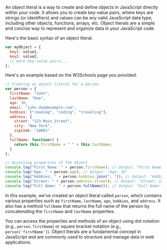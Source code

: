 An object literal is a way to create and define objects in JavaScript directly within your code. It allows you to create key-value pairs, where keys are strings (or identifiers) and values can be any valid JavaScript data type, including other objects, functions, arrays, etc. Object literals are a simple and concise way to represent and organize data in your JavaScript code.

Here's the basic syntax of an object literal:

```javascript
var myObject = {
  key1: value1,
  key2: value2,
  // more key-value pairs...
};
```

Here's an example based on the W3Schools page you provided:

```javascript
// Creating an object literal for a person
var person = {
  firstName: "John",
  lastName: "Doe",
  age: 30,
  email: "john.doe@example.com",
  hobbies: ["reading", "coding", "traveling"],
  address: {
    street: "123 Main Street",
    city: "New York",
    zipCode: "10001"
  },
  fullName: function() {
    return this.firstName + " " + this.lastName;
  }
};

// Accessing properties of the object
console.log("First Name: " + person.firstName); // Output: "First Name: John"
console.log("Age: " + person.age); // Output: "Age: 30"
console.log("Hobbies: " + person.hobbies.join(", ")); // Output: "Hobbies: reading, coding, traveling"
console.log("Street: " + person.address.street); // Output: "Street: 123 Main Street"
console.log("Full Name: " + person.fullName()); // Output: "Full Name: John Doe"
```

In this example, we've created an object literal called `person`, which contains various properties such as `firstName`, `lastName`, `age`, `hobbies`, and `address`. It also has a method `fullName` that returns the full name of the person by concatenating the `firstName` and `lastName` properties.

You can access the properties and methods of an object using dot notation (e.g., `person.firstName`) or square bracket notation (e.g., `person['firstName']`). Object literals are a fundamental concept in JavaScript and are commonly used to structure and manage data in web applications.